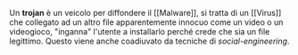 Un __trojan__ è un veicolo per diffondere il [[Malware]], si tratta di un [[Virus]] che collegato ad un altro file apparentemente innocuo come un video o un videogioco, "inganna" l'utente a installarlo perché crede che sia un file legittimo.
Questo viene anche coadiuvato da tecniche di _social-engineering_.